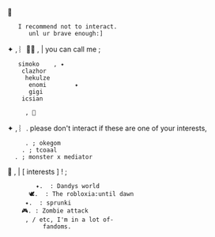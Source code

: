 💫
    

       I recommend not to interact.
          unl ur brave enough:]


✦  , ︴🍮🐾 , | you can call me ;
        
       simoko    , ✦
        clazhor
         hekulze
          enomi        ✦
          gigi
        icsian
        
         , 🥞


✦  , ︴.  please don't interact if these are one of your interests,

         . ; okegom
        . ; tcoaal
      . ; monster x mediator


💌 , | [ interests ] ! ;

            ✦.  : Dandys world
          🕊.  : The robloxia:until dawn
         ✦.  : sprunki
        🎮. : Zombie attack
         , / etc, I'm in a lot of-
              fandoms.
        
 